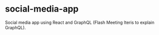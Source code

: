 # social-media-app
Social media app using React and GraphQL (Flash Meeting Iteris to explain GraphQL).
